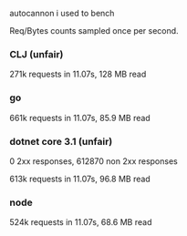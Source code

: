 autocannon i used to bench

Req/Bytes counts sampled once per second.

### CLJ (unfair)
271k requests in 11.07s, 128 MB read

### go
661k requests in 11.07s, 85.9 MB read

### dotnet core 3.1 (unfair)
0 2xx responses, 612870 non 2xx responses

613k requests in 11.07s, 96.8 MB read

### node
524k requests in 11.07s, 68.6 MB read
